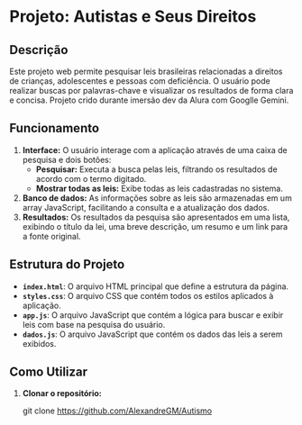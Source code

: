 # Projeto: Autistas e Seus Direitos

## Descrição

Este projeto web permite pesquisar leis brasileiras relacionadas a direitos de crianças, adolescentes e pessoas com deficiência. O usuário pode realizar buscas por palavras-chave e visualizar os resultados de forma clara e concisa.
Projeto crido durante imersão dev da Alura com Googlle Gemini.

## Funcionamento

1. **Interface:** O usuário interage com a aplicação através de uma caixa de pesquisa e dois botões:
   * **Pesquisar:** Executa a busca pelas leis, filtrando os resultados de acordo com o termo digitado.
   * **Mostrar todas as leis:** Exibe todas as leis cadastradas no sistema.
2. **Banco de dados:** As informações sobre as leis são armazenadas em um array JavaScript, facilitando a consulta e a atualização dos dados.
3. **Resultados:** Os resultados da pesquisa são apresentados em uma lista, exibindo o título da lei, uma breve descrição, um resumo e um link para a fonte original.

## Estrutura do Projeto

- **`index.html`**: O arquivo HTML principal que define a estrutura da página.
- **`styles.css`**: O arquivo CSS que contém todos os estilos aplicados à aplicação.
- **`app.js`**: O arquivo JavaScript que contém a lógica para buscar e exibir leis com base na pesquisa do usuário.
- **`dados.js`**: O arquivo JavaScript que contém os dados das leis a serem exibidos.

## Como Utilizar

1. **Clonar o repositório:**
   
   git clone https://github.com/AlexandreGM/Autismo
